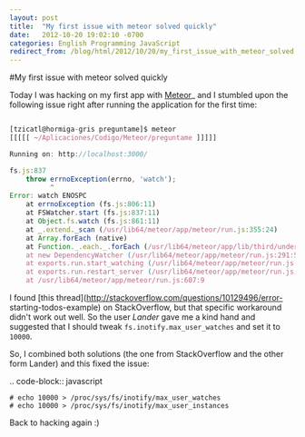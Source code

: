 ```yaml
---
layout: post
title:  "My first issue with meteor solved quickly"
date:   2012-10-20 19:02:10 -0700
categories: English Programming JavaScript
redirect_from: /blog/html/2012/10/20/my_first_issue_with_meteor_solved
---
```


#My first issue with meteor solved quickly



Today I was hacking on my first app with [Meteor](http://meteor.com/)_ and I
stumbled upon the following issue right after running the application for the
first time:

```js

[tzicatl@hormiga-gris preguntame]$ meteor
[[[[[ ~/Aplicaciones/Codigo/Meteor/preguntame ]]]]]

Running on: http://localhost:3000/

fs.js:837
    throw errnoException(errno, 'watch');
          ^
Error: watch ENOSPC
    at errnoException (fs.js:806:11)
    at FSWatcher.start (fs.js:837:11)
    at Object.fs.watch (fs.js:861:11)
    at _.extend._scan (/usr/lib64/meteor/app/meteor/run.js:355:24)
    at Array.forEach (native)
    at Function._.each._.forEach (/usr/lib64/meteor/app/lib/third/underscore.js:76:11)
    at new DependencyWatcher (/usr/lib64/meteor/app/meteor/run.js:291:5)
    at exports.run.start_watching (/usr/lib64/meteor/app/meteor/run.js:490:17)
    at exports.run.restart_server (/usr/lib64/meteor/app/meteor/run.js:547:5)
    at /usr/lib64/meteor/app/meteor/run.js:607:9
```

I found [this thread](http://stackoverflow.com/questions/10129496/error-
starting-todos-example) on StackOverflow, but that specific workaround
didn't work out well. So the user *Lander* gave me a kind hand and suggested
that I should tweak `fs.inotify.max_user_watches` and set it to `10000`.

So, I combined both solutions (the one from StackOverflow and the other form
Lander) and this fixed the issue:

.. code-block:: javascript

    # echo 10000 > /proc/sys/fs/inotify/max_user_watches
    # echo 10000 > /proc/sys/fs/inotify/max_user_instances

Back to hacking again :)
